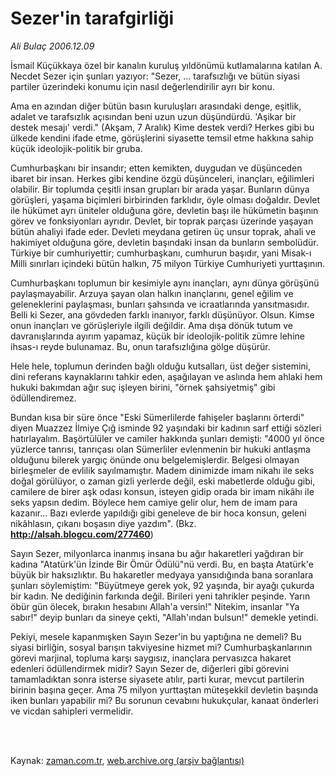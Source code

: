 # Sezer'in tarafgirliği

*Ali Bulaç 2006.12.09*

<td class="columnist-detail">
<p>İsmail Küçükkaya özel bir kanalın kuruluş yıldönümü kutlamalarına katılan A. Necdet Sezer için şunları yazıyor: "Sezer, ... tarafsızlığı ve bütün siyasi partiler üzerindeki konumu için nasıl değerlendirilir ayrı bir konu.</p>
<p>
<div id="haberMetinDiv">
<p>Ama en azından diğer bütün basın kuruluşları arasındaki denge, eşitlik, adalet ve tarafsızlık açısından beni uzun uzun düşündürdü. 'Aşikar bir destek mesajı' verdi." (Akşam, 7 Aralık) Kime destek verdi? Herkes gibi bu ülkede kendini ifade etme, görüşlerini siyasette temsil etme hakkına sahip küçük ideolojik-politik bir gruba. 
<p>Cumhurbaşkanı bir insandır; etten kemikten, duygudan ve düşünceden ibaret bir insan. Herkes gibi kendine özgü düşünceleri, inançları, eğilimleri olabilir. Bir toplumda çeşitli insan grupları bir arada yaşar. Bunların dünya görüşleri, yaşama biçimleri birbirinden farklıdır, öyle olması doğaldır. Devlet ile hükümet ayrı üniteler olduğuna göre, devletin başı ile hükümetin başının görev ve fonksiyonları ayrıdır. Devlet, bir toprak parçası üzerinde yaşayan bütün ahaliyi ifade eder. Devleti meydana getiren üç unsur toprak, ahali ve hakimiyet olduğuna göre, devletin başındaki insan da bunların sembolüdür. Türkiye bir cumhuriyettir; cumhurbaşkanı, cumhurun başıdır, yani Misak-ı Milli sınırları içindeki bütün halkın, 75 milyon Türkiye Cumhuriyeti yurttaşının. 
<p>Cumhurbaşkanı toplumun bir kesimiyle aynı inançları, aynı dünya görüşünü paylaşmayabilir. Arzuya şayan olan halkın inançlarını, genel eğilim ve geleneklerini paylaşması, bunları şahsında ve icraatlarında yansıtmasıdır. Belli ki Sezer, ana gövdeden farklı inanıyor, farklı düşünüyor. Olsun. Kimse onun inançları ve görüşleriyle ilgili değildir. Ama dışa dönük tutum ve davranışlarında ayırım yapamaz, küçük bir ideolojik-politik zümre lehine ihsas-ı reyde bulunamaz. Bu, onun tarafsızlığına gölge düşürür. 
<p>Hele hele, toplumun derinden bağlı olduğu kutsalları, üst değer sistemini, dini referans kaynaklarını tahkir eden, aşağılayan ve aslında hem ahlaki hem hukuki bakımdan ağır suç işleyen birini, "örnek şahsiyetmiş" gibi ödüllendiremez. 
<p>Bundan kısa bir süre önce "Eski Sümerlilerde fahişeler başlarını örterdi" diyen Muazzez İlmiye Çığ isminde 92 yaşındaki bir kadının sarf ettiği sözleri hatırlayalım. Başörtülüler ve camiler hakkında şunları demişti: "4000 yıl önce yüzlerce tanrısı, tanrıçası olan Sümerliler evlenmenin bir hukuki antlaşma olduğunu bilerek yargıç önünde onu belgelemişlerdir. Belgesi olmayan birleşmeler de evlilik sayılmamıştır. Madem dinimizde imam nikahı ile seks doğal görülüyor, o zaman gizli yerlerde değil, eski mabetlerde olduğu gibi, camilere de birer aşk odası konsun, isteyen gidip orada bir imam nikâhı ile seks yapsın dedim. Böylece hem camiye gelir olur, hem de imam para kazanır... Bazı evlerde yapıldığı gibi geneleve de bir hoca konsun, geleni nikâhlasın, çıkanı boşasın diye yazdım". (Bkz. <a class="koyulink" href="http://web.archive.org/web/20120314234522/http://alsah.blogcu.com/277460" target="_blank"><b><u>http://alsah.blogcu.com/277460</u></b></a>)
<p>Sayın Sezer, milyonlarca inanmış insana bu ağır hakaretleri yağdıran bir kadına "Atatürk'ün İzinde Bir Ömür Ödülü"nü verdi. Bu, en başta Atatürk'e büyük bir haksızlıktır. Bu hakaretler medyaya yansıdığında bana soranlara şunları söylemiştim: "Büyütmeye gerek yok, 92 yaşında, bir ayağı çukurda bir kadın. Ne dediğinin farkında değil. Birileri yeni tahrikler peşinde. Yarın öbür gün ölecek, bırakın hesabını Allah'a versin!" Nitekim, insanlar "Ya sabır!" deyip bunları da sineye çekti, "Allah'ından bulsun!" demekle yetindi. 
<p>Pekiyi, mesele kapanmışken Sayın Sezer'in bu yaptığına ne demeli? Bu siyasi birliğin, sosyal barışın takviyesine hizmet mi? Cumhurbaşkanlarının görevi marjinal, topluma karşı saygısız, inançlara pervasızca hakaret edenleri ödüllendirmek midir? Sayın Sezer de, diğerleri gibi görevini tamamladıktan sonra isterse siyasete atılır, parti kurar, mevcut partilerin birinin başına geçer. Ama 75 milyon yurttaştan müteşekkil devletin başında iken bunları yapabilir mi? Bu sorunun cevabını hukukçular, kanaat önderleri ve vicdan sahipleri vermelidir. </p></p></p></p></p></p></p></div>
</p>


<p><br>
		 </br></p></td>

Kaynak: [zaman.com.tr](http://zaman.com.tr/yazar.do?yazino=468529), [web.archive.org (arşiv bağlantısı)](http://web.archive.org/web/20120314234522/http://www.zaman.com.tr/yazar.do?yazino=468529)
